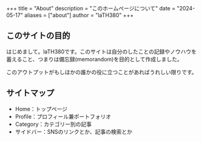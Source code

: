 +++
title = "About"
description = "このホームページについて"
date = "2024-05-17"
aliases = ["about"]
author = "laTH380"
+++

## このサイトの目的
はじめまして。laTH380です。このサイトは自分のしたことの記録やノウハウを蓄えること、つまりは備忘録(memorandom)を目的として作成しました。

このアウトプットがもしほかの誰かの役に立つことがあればうれしい限りです。

## サイトマップ
- Home：トップページ
- Profile：プロフィール兼ポートフォリオ
- Category：カテゴリー別の記事
- サイドバー：SNSのリンクとか、記事の検索とか